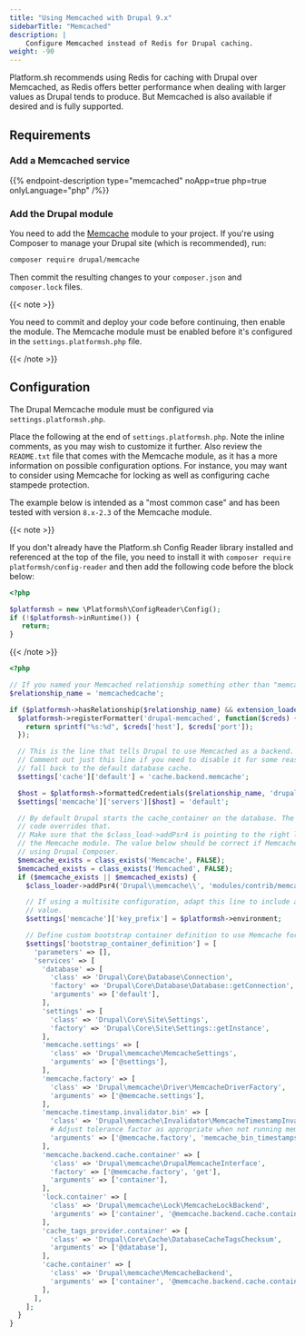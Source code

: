 ```yaml
---
title: "Using Memcached with Drupal 9.x"
sidebarTitle: "Memcached"
description: |
    Configure Memcached instead of Redis for Drupal caching.
weight: -90
---
```


Platform.sh recommends using Redis for caching with Drupal over Memcached,
as Redis offers better performance when dealing with larger values as Drupal tends to produce.
But Memcached is also available if desired and is fully supported.

## Requirements

### Add a Memcached service

{{% endpoint-description type="memcached" noApp=true php=true onlyLanguage="php" /%}}

### Add the Drupal module

You need to add the [Memcache](https://www.drupal.org/project/memcache) module to your project.
If you're using Composer to manage your Drupal site (which is recommended), run:

```bash
composer require drupal/memcache
```

Then commit the resulting changes to your `composer.json` and `composer.lock` files.

{{< note >}}

You need to commit and deploy your code before continuing, then enable the module.
The Memcache module must be enabled before it's configured in the `settings.platformsh.php` file.

{{< /note >}}

## Configuration

The Drupal Memcache module must be configured via `settings.platformsh.php`.

Place the following at the end of `settings.platformsh.php`.
Note the inline comments, as you may wish to customize it further.
Also review the `README.txt` file that comes with the Memcache module,
as it has a more information on possible configuration options.
For instance, you may want to consider using Memcache for locking as well as configuring cache stampede protection.

The example below is intended as a "most common case" and has been tested with version `8.x-2.3` of the Memcache module.

{{< note >}}

If you don't already have the Platform.sh Config Reader library installed and referenced at the top of the file,
you need to install it with `composer require platformsh/config-reader` and then add the following code before the block below:

```php
<?php

$platformsh = new \Platformsh\ConfigReader\Config();
if (!$platformsh->inRuntime()) {
   return;
}
```

{{< /note >}}

```php
<?php

// If you named your Memcached relationship something other than "memcachedcache", set that here.
$relationship_name = 'memcachedcache';

if ($platformsh->hasRelationship($relationship_name) && extension_loaded('memcached')) {
  $platformsh->registerFormatter('drupal-memcached', function($creds) {
    return sprintf("%s:%d", $creds['host'], $creds['port']);
  });

  // This is the line that tells Drupal to use Memcached as a backend.
  // Comment out just this line if you need to disable it for some reason and
  // fall back to the default database cache.
  $settings['cache']['default'] = 'cache.backend.memcache';

  $host = $platformsh->formattedCredentials($relationship_name, 'drupal-memcached');
  $settings['memcache']['servers'][$host] = 'default';

  // By default Drupal starts the cache_container on the database. The following
  // code overrides that.
  // Make sure that the $class_load->addPsr4 is pointing to the right location of
  // the Memcache module. The value below should be correct if Memcache was installed
  // using Drupal Composer.
  $memcache_exists = class_exists('Memcache', FALSE);
  $memcached_exists = class_exists('Memcached', FALSE);
  if ($memcache_exists || $memcached_exists) {
    $class_loader->addPsr4('Drupal\\memcache\\', 'modules/contrib/memcache/src');

    // If using a multisite configuration, adapt this line to include a site-unique
    // value.
    $settings['memcache']['key_prefix'] = $platformsh->environment;

    // Define custom bootstrap container definition to use Memcache for cache.container.
    $settings['bootstrap_container_definition'] = [
      'parameters' => [],
      'services' => [
        'database' => [
          'class' => 'Drupal\Core\Database\Connection',
          'factory' => 'Drupal\Core\Database\Database::getConnection',
          'arguments' => ['default'],
        ],
        'settings' => [
          'class' => 'Drupal\Core\Site\Settings',
          'factory' => 'Drupal\Core\Site\Settings::getInstance',
        ],
        'memcache.settings' => [
          'class' => 'Drupal\memcache\MemcacheSettings',
          'arguments' => ['@settings'],
        ],
        'memcache.factory' => [
          'class' => 'Drupal\memcache\Driver\MemcacheDriverFactory',
          'arguments' => ['@memcache.settings'],
        ],
        'memcache.timestamp.invalidator.bin' => [
          'class' => 'Drupal\memcache\Invalidator\MemcacheTimestampInvalidator',
          # Adjust tolerance factor as appropriate when not running memcache on localhost.
          'arguments' => ['@memcache.factory', 'memcache_bin_timestamps', 0.001],
        ],
        'memcache.backend.cache.container' => [
          'class' => 'Drupal\memcache\DrupalMemcacheInterface',
          'factory' => ['@memcache.factory', 'get'],
          'arguments' => ['container'],
        ],
        'lock.container' => [
          'class' => 'Drupal\memcache\Lock\MemcacheLockBackend',
          'arguments' => ['container', '@memcache.backend.cache.container'],
        ],
        'cache_tags_provider.container' => [
          'class' => 'Drupal\Core\Cache\DatabaseCacheTagsChecksum',
          'arguments' => ['@database'],
        ],
        'cache.container' => [
          'class' => 'Drupal\memcache\MemcacheBackend',
          'arguments' => ['container', '@memcache.backend.cache.container','@cache_tags_provider.container','@memcache.timestamp.invalidator.bin'],
        ],
      ],
    ];
  }
}
```
